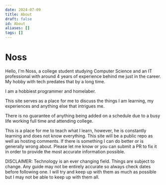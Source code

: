 ```yaml
---
date: 2024-07-09
title: About
draft: false
id: About
aliases: []
tags: []
---
```


# Noss
Hello, I'm Noss, a college student studying Computer Science and an IT professional with around 4 years of experience behind me just in the career. My hobby with tech predates that by a long time.

I am a hobbiest programmer and homelaber.

This site serves as a place for me to discuss the things I am learning, my experiences and anything else that intrigues me.

There is no guarantee of anything being added on a schedule due to a busy life working full time and attending college.

This is a place for me to teach what I learn, however, he is constantly learning and does not know everything. This site will be a public repo as well as hosting comments. If there is something I can do better or is generally wrong about. Please let me know or you can submit a PR to fix it in order to provide the most accurate information possible.

DISCLAIMER: Technology is an ever changing field. Things are subject to change. Any guide may not be entirely accurate so always check dates before following one. I will try and keep up with them as much as possible but I may not be able to keep up with them all.
